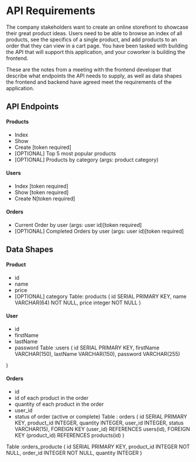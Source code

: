 # API Requirements
The company stakeholders want to create an online storefront to showcase their great product ideas. Users need to be able to browse an index of all products, see the specifics of a single product, and add products to an order that they can view in a cart page. You have been tasked with building the API that will support this application, and your coworker is building the frontend.

These are the notes from a meeting with the frontend developer that describe what endpoints the API needs to supply, as well as data shapes the frontend and backend have agreed meet the requirements of the application. 

## API Endpoints
#### Products
- Index 
- Show
- Create [token required]
- [OPTIONAL] Top 5 most popular products 
- [OPTIONAL] Products by category (args: product category)

#### Users
- Index [token required]
- Show [token required]
- Create N[token required]

#### Orders
- Current Order by user (args: user id)[token required]
- [OPTIONAL] Completed Orders by user (args: user id)[token required]

## Data Shapes
#### Product
-  id
- name
- price
- [OPTIONAL] category
Table: products (
    id SERIAL PRIMARY KEY,
    name VARCHAR(64) NOT NULL,
    price integer NOT NULL
)
#### User
- id
- firstName
- lastName
- password
Table :users (
    id SERIAL PRIMARY  KEY,
    firstName VARCHAR(150),
    lastName VARCHAR(150),
    password VARCHAR(255)

)
#### Orders
- id
- id of each product in the order
- quantity of each product in the order
- user_id
- status of order (active or complete)
Table : orders (
    id SERIAL PRIMARY KEY,
  product_id INTEGER,
    quantity INTEGER,
    user_id INTEGER,
    status VARCHAR(15),
    FOREIGN KEY (user_id)  REFERENCES users(id),
       FOREIGN KEY (product_id) REFERENCES products(id)
)


Table :orders_producte (
    id SERIAL PRIMARY KEY,
    product_id INTEGER  NOT NULL,
    order_id INTEGER  NOT NULL,
    quantity INTEGER
)